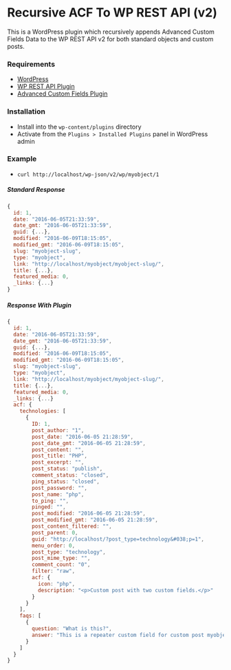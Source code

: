 # Recursive ACF To WP REST API (v2)

This is a WordPress plugin which recursively appends Advanced Custom Fields Data to the WP REST API v2 for both standard objects and custom posts.

### Requirements
* [WordPress](https://wordpress.org/)
* [WP REST API Plugin](https://wordpress.org/plugins/rest-api/)
* [Advanced Custom Fields Plugin](https://www.advancedcustomfields.com/)

### Installation
* Install into the `wp-content/plugins` directory
* Activate from the `Plugins > Installed Plugins` panel in WordPress admin

### Example
* `curl http://localhost/wp-json/v2/wp/myobject/1`

##### Standard Response
```javascript
{
  id: 1,
  date: "2016-06-05T21:33:59",
  date_gmt: "2016-06-05T21:33:59",
  guid: {...},
  modified: "2016-06-09T18:15:05",
  modified_gmt: "2016-06-09T18:15:05",
  slug: "myobject-slug",
  type: "myobject",
  link: "http://localhost/myobject/myobject-slug/",
  title: {...},
  featured_media: 0,
  _links: {...}
}
```

#####  Response With Plugin
```javascript
{
  id: 1,
  date: "2016-06-05T21:33:59",
  date_gmt: "2016-06-05T21:33:59",
  guid: {...},
  modified: "2016-06-09T18:15:05",
  modified_gmt: "2016-06-09T18:15:05",
  slug: "myobject-slug",
  type: "myobject",
  link: "http://localhost/myobject/myobject-slug/",
  title: {...},
  featured_media: 0,
  _links: {...}
  acf: {
    technologies: [
      {
        ID: 1,
        post_author: "1",
        post_date: "2016-06-05 21:28:59",
        post_date_gmt: "2016-06-05 21:28:59",
        post_content: "",
        post_title: "PHP",
        post_excerpt: "",
        post_status: "publish",
        comment_status: "closed",
        ping_status: "closed",
        post_password: "",
        post_name: "php",
        to_ping: "",
        pinged: "",
        post_modified: "2016-06-05 21:28:59",
        post_modified_gmt: "2016-06-05 21:28:59",
        post_content_filtered: "",
        post_parent: 0,
        guid: "http://localhost/?post_type=technology&#038;p=1",
        menu_order: 0,
        post_type: "technology",
        post_mime_type: "",
        comment_count: "0",
        filter: "raw",
        acf: {
          icon: "php",
          description: "<p>Custom post with two custom fields.</p>"
        }
      }
    ],
    faqs: [
      {
        question: "What is this?",
        answer: "This is a repeater custom field for custom post myobject."
      }
    ]
  }
}
```
